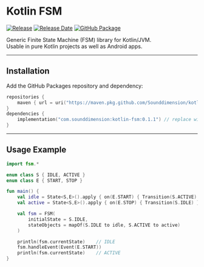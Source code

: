 # Kotlin FSM

[![Release](https://img.shields.io/github/v/release/Sounddimension/kotlin-fsm?label=latest)](https://github.com/Sounddimension/kotlin-fsm/releases)
[![Release Date](https://img.shields.io/github/release-date/Sounddimension/kotlin-fsm)](https://github.com/Sounddimension/kotlin-fsm/releases)
[![GitHub Package](https://img.shields.io/badge/GitHub%20Packages-available-brightgreen)](https://github.com/Sounddimension/kotlin-fsm/packages)

Generic Finite State Machine (FSM) library for Kotlin/JVM.  
Usable in pure Kotlin projects as well as Android apps.

---

## Installation

Add the GitHub Packages repository and dependency:

```kotlin
repositories {
    maven { url = uri("https://maven.pkg.github.com/Sounddimension/kotlin-fsm") }
}
dependencies {
    implementation("com.sounddimension:kotlin-fsm:0.1.1") // replace with latest
}
```

---

## Usage Example

```kotlin
import fsm.*

enum class S { IDLE, ACTIVE }
enum class E { START, STOP }

fun main() {
    val idle = State<S,E>().apply { on(E.START) { Transition(S.ACTIVE) } }
    val active = State<S,E>().apply { on(E.STOP) { Transition(S.IDLE) } }

    val fsm = FSM(
        initialState = S.IDLE,
        stateObjects = mapOf(S.IDLE to idle, S.ACTIVE to active)
    )

    println(fsm.currentState)    // IDLE
    fsm.handleEvent(Event(E.START))
    println(fsm.currentState)    // ACTIVE
}
```
